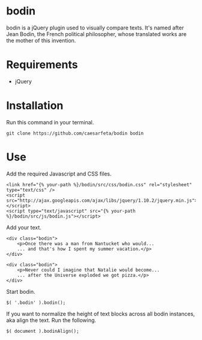 # bodin
bodin is a jQuery plugin used to visually compare texts.
It's named after Jean Bodin, the French political philosopher, whose translated works are the mother of this invention.

# Requirements
* jQuery

# Installation
Run this command in your terminal.

	git clone https://github.com/caesarfeta/bodin bodin


# Use
Add the required Javascript and CSS files.

	<link href="{% your-path %}/bodin/src/css/bodin.css" rel="stylesheet" type="text/css" />	
	<script src="http://ajax.googleapis.com/ajax/libs/jquery/1.10.2/jquery.min.js"></script>
	<script type="text/javascript" src="{% your-path %}/bodin/src/js/bodin.js"></script>

Add your text.

	<div class="bodin">
		<p>Once there was a man from Nantucket who would...
		... and that's how I spent my summer vacation.</p>
	</div>
	
	<div class="bodin">
		<p>Never could I imagine that Natalie would become...
		... after the Universe exploded we got pizza.</p>
	</div>

Start bodin.

	$( '.bodin' ).bodin();	

If you want to normalize the height of text blocks across all bodin instances, aka align the text.  Run the following.

	$( document ).bodinAlign();
